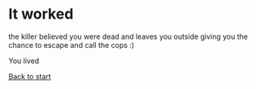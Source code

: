 # It worked 

the killer believed you were dead and leaves you outside giving you the chance to escape and call the cops :)

You lived 

[Back to start](Start.md)